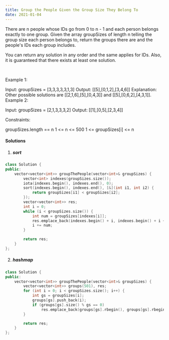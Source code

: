```yaml
---
title: Group the People Given the Group Size They Belong To
date: 2021-01-04
---
```

There are n people whose IDs go from 0 to n - 1 and each person belongs exactly to one group. Given the array groupSizes of length n telling the group size each person belongs to, return the groups there are and the people's IDs each group includes.

You can return any solution in any order and the same applies for IDs. Also, it is guaranteed that there exists at least one solution. 

 

Example 1:

Input: groupSizes = [3,3,3,3,3,1,3]
Output: [[5],[0,1,2],[3,4,6]]
Explanation: 
Other possible solutions are [[2,1,6],[5],[0,4,3]] and [[5],[0,6,2],[4,3,1]].
Example 2:

Input: groupSizes = [2,1,3,3,3,2]
Output: [[1],[0,5],[2,3,4]]
 

Constraints:

groupSizes.length == n
1 <= n <= 500
1 <= groupSizes[i] <= n

#### Solutions

1. ##### sort

```cpp
class Solution {
public:
    vector<vector<int>> groupThePeople(vector<int>& groupSizes) {
        vector<int> indexes(groupSizes.size());
        iota(indexes.begin(), indexes.end(), 0);
        sort(indexes.begin(), indexes.end(), [&](int i1, int i2) {
            return groupSizes[i1] < groupSizes[i2];
        });
        vector<vector<int>> res;
        int i = 0;
        while (i < groupSizes.size()) {
            int num = groupSizes[indexes[i]];
            res.emplace_back(indexes.begin() + i, indexes.begin() + i + num);
            i += num;
        }

        return res;
    }
};
```

2. ##### hashmap

```cpp
class Solution {
public:
    vector<vector<int>> groupThePeople(vector<int>& groupSizes) {
        vector<vector<int>> groups(501), res;
        for (int i = 0; i < groupSizes.size(); i++) {
            int gs = groupSizes[i];
            groups[gs].push_back(i);
            if (groups[gs].size() % gs == 0)
                res.emplace_back(groups[gs].rbegin(), groups[gs].rbegin() + gs);
        }

        return res;
    }
};
```